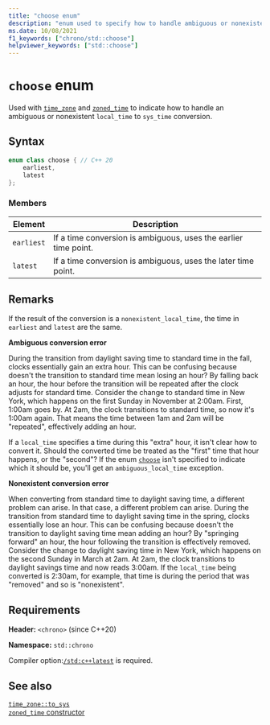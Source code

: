 ```yaml
---
title: "choose enum"
description: "enum used to specify how to handle ambiguous or nonexistent local times when resolving a time in a time zone"
ms.date: 10/08/2021
f1_keywords: ["chrono/std::choose"]
helpviewer_keywords: ["std::choose"]
---
```


# `choose` enum

Used with [`time_zone`](time-zone-class.md) and [`zoned_time`](zoned-time-class.md) to indicate how to handle an ambiguous or nonexistent `local_time` to `sys_time` conversion.

## Syntax

```cpp
enum class choose { // C++ 20
    earliest,
    latest
};
```

### Members

|Element|Description|
|-|-|
| `earliest` | If a time conversion is ambiguous, uses the earlier time point. |
| `latest` | If a time conversion is ambiguous, uses the later time point.  |

## Remarks

If the result of the conversion is a `nonexistent_local_time`, the time in `earliest` and `latest` are the same.

**Ambiguous conversion error**

During the transition from daylight saving time to standard time in the fall, clocks essentially gain an extra hour. This can be confusing because doesn't the transition to standard time mean losing an hour? By falling back an hour, the hour before the transition will be repeated after the clock adjusts for standard time. Consider the change to standard time in New York, which happens on the first Sunday in November at 2:00am. First, 1:00am goes by. At 2am, the clock transitions to standard time, so now it's 1:00am again. That means the time between 1am and 2am will be "repeated", effectively adding an hour.

If a `local_time` specifies a time during this "extra" hour, it isn't clear how to convert it. Should the converted time be treated as the "first" time that hour happens, or the "second"? If the enum [`choose`](choose-enum.md) isn't specified to indicate which it should be, you'll get an `ambiguous_local_time` exception.

**Nonexistent conversion error**

When converting from standard time to daylight saving time, a different problem can arise. In that case, a different problem can arise. During the transition from standard time to daylight saving time in the spring, clocks essentially lose an hour. This can be confusing because doesn't the transition to daylight saving time mean adding an hour? By "springing forward" an hour, the hour following the transition is effectively removed. Consider the change to daylight saving time in New York, which happens on the second Sunday in March at 2am. At 2am, the clock transitions to daylight savings time and now reads 3:00am. If the `local_time` being converted is 2:30am, for example, that time is during the period that was "removed" and so is "nonexistent".

## Requirements

**Header:** `<chrono>` (since C++20)

**Namespace:** `std::chrono`

Compiler option:[`/std:c++latest`](../build/reference/std-specify-language-standard-version.md) is required.

## See also

[`time_zone::to_sys`](time-zone-class.md#std-chrono-time-zone-to-sys)\
[`zoned_time` constructor](zoned-time-class.md#ctor)